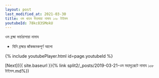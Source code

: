 ```yaml
---
layout: post
last_modified_at: 2021-03-30
title: ওম ধাতব উত্তমায়া নামায ১০৮ টাইমস
youtubeId: 78kc83SMokU
---
```

 
 
 ওম ব্রহ্মা ভার্চয়াসায়া নামায  
 
 -  যিনি ব্রহ্মার জাঁকজমকপূর্ণ আলো 
 
  
 
  
 
 
 
 
 
 


{% include youtubePlayer.html id=page.youtubeId %}
 
[Next]({{ site.baseurl }}{% link  split2/_posts/2019-03-21-ওম মহাদৃঢ়রূটে নামায ১০৮ টাইমস.md%})
 
